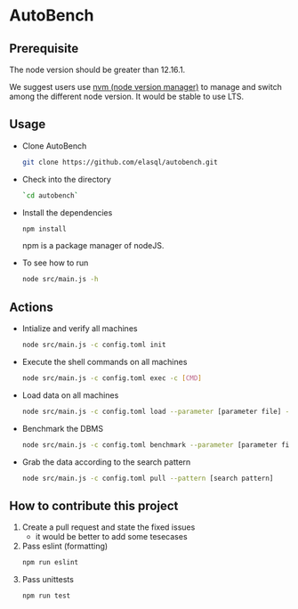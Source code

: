 # AutoBench

## Prerequisite
The node version should be greater than 12.16.1.

We suggest users use [nvm (node version manager)](https://github.com/nvm-sh/nvm) to manage and switch among the different node version. It would be stable to use LTS.

## Usage

- Clone AutoBench
    ```sh
    git clone https://github.com/elasql/autobench.git
    ```

- Check into the directory
    ```sh
    `cd autobench`
    ```

- Install the dependencies
    ```sh
    npm install
    ```
    npm is a package manager of nodeJS.

- To see how to run
    ```sh
    node src/main.js -h
    ```

## Actions
- Intialize and verify all machines
    ```sh
    node src/main.js -c config.toml init
    ```

- Execute the shell commands on all machines
    ```sh
    node src/main.js -c config.toml exec -c [CMD]
    ```

- Load data on all machines
    ```sh
    node src/main.js -c config.toml load --parameter [parameter file] -d [db name] -j [jars dir] --properties [properties dir]
    ```

- Benchmark the DBMS
    ```sh
    node src/main.js -c config.toml benchmark --parameter [parameter file] -d [db name] -j [jars dir] --properties [properties dir] [-i]
    ```

- Grab the data according to the search pattern
    ```sh
    node src/main.js -c config.toml pull --pattern [search pattern]
    ```

## How to contribute this project
1. Create a pull request and state the fixed issues
    - it would be better to add some tesecases
2. Pass eslint (formatting)
    ```sh
    npm run eslint
    ```
3. Pass unittests
    ```sh
    npm run test
    ```

